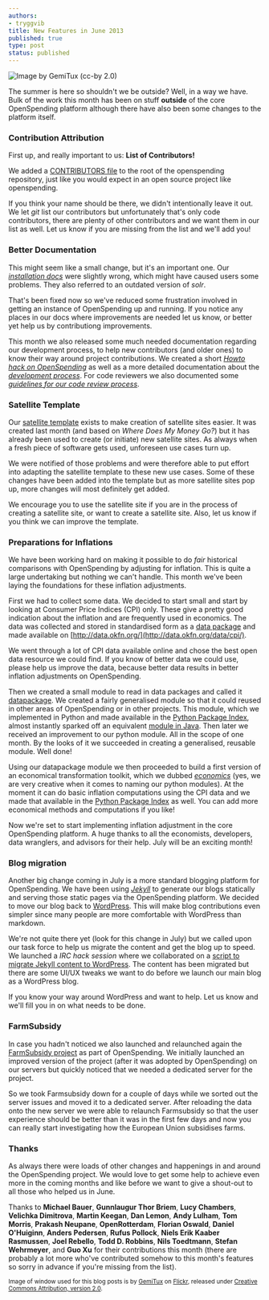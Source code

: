```yaml
---
authors:
- tryggvib
title: New Features in June 2013
published: true
type: post
status: published
---
```


![Image by GemiTux (cc-by 2.0)](http://farm1.staticflickr.com/76/196956563_150aee58c0_z.jpg "Outside of OpenSpending!")

The summer is here so shouldn't we be outside? Well, in a way we have. Bulk of the work this month has been on stuff **outside** of the core OpenSpending platform although there have also been some changes to the platform itself.

### Contribution Attribution

First up, and really important to us: **List of Contributors!**

We added a [CONTRIBUTORS file](https://raw.github.com/openspending/openspending/master/CONTRIBUTORS) to the root of the openspending repository, just like you would expect in an open source project like openspending.

If you think your name should be there, we didn't intentionally leave it out. We let *git* list our contributors but unfortunately that's only code contributors, there are plenty of other contributors and we want them in our list as well. Let us know if you are missing from the list and we'll add you!

### Better Documentation

This might seem like a small change, but it's an important one. Our *[installation docs](http://docs.openspending.org/en/latest/install.html)* were slightly wrong, which might have caused users some problems. They also referred to an outdated version of *solr*.

That's been fixed now so we've reduced some frustration involved in getting an instance of OpenSpending up and running. If you notice any places in our docs where improvements are needed let us know, or better yet help us by contributiong improvements.

This month we also released some much needed documentation regarding our development process, to help new contributors (and older ones) to know their way around project contributions. We created a short *[Howto hack on OpenSpending](http://openspending.org/help/hacking.html)* as well as a more detailed documentation about the *[development process](http://openspending.org/help/development-process.html)*. For code reviewers we also documented some *[guidelines for our code review process](http://openspending.org/help/code-review.html)*.

### Satellite Template

Our [satellite template](http://github.com/openspending/satellite-template/) exists to make creation of satellite sites easier. It was created last month (and based on *Where Does My Money Go?*) but it has already been used to create (or initiate) new satellite sites. As always when a fresh piece of software gets used, unforeseen use cases turn up.

We were notified of those problems and were therefore able to put effort into adapting the satellite template to these new use cases. Some of these changes have been added into the template but as more satellite sites pop up, more changes will most definitely get added.

We encourage you to use the satellite site if you are in the process of creating a satellite site, or want to create a satellite site. Also, let us know if you think we can improve the template.

### Preparations for Inflations

We have been working hard on making it possible to do *fair* historical comparisons with OpenSpending by adjusting for inflation. This is quite a large undertaking but nothing we can't handle. This month we've been laying the foundations for these inflation adjustments.

First we had to collect some data. We decided to start small and start by looking at Consumer Price Indices (CPI) only. These give a pretty good indication about the inflation and are frequently used in economics. The data was collected and stored in standardised form as a [data package](http://www.dataprotocols.org/) and made available on [http://data.okfn.org/](http://data.okfn.org/data/cpi/).

We went through a lot of CPI data available online and chose the best open data resource we could find. If you know of better data we could use, please help us improve the data, because better data results in better inflation adjustments on OpenSpending.

Then we created a small module to read in data packages and called it [datapackage](http://github.com/tryggvib/datapackage). We created a fairly generalised module so that it could reused in other areas of OpenSpending or in other projects. This module, which we implemented in Python and made available in the [Python Package Index](https://pypi.python.org/pypi/datapackage/), almost instantly sparked off an equivalent [module in Java](https://github.com/rossjones/datapackage-java). Then later we received an improvement to our python module. All in the scope of one month. By the looks of it we succeeded in creating a generalised, reusable module. Well done!

Using our datapackage module we then proceeded to build a first version of an economical transformation toolkit, which we dubbed *[economics](http://github.com/tryggvib/economics/)* (yes, we are very creative when it comes to naming our python modules). At the moment it can do basic inflation computations using the CPI data and we made that available in the [Python Package Index](https://pypi.python.org/pypi/economics/) as well. You can add more economical methods and computations if you like!

Now we're set to start implementing inflation adjustment in the core OpenSpending platform. A huge thanks to all the economists, developers, data wranglers, and advisors for their help. July will be an exciting month!

### Blog migration

Another big change coming in July is a more standard blogging platform for OpenSpending. We have been using *[Jekyll](http://jekyllrb.com/)* to generate our blogs statically and serving those static pages via the OpenSpending platform. We decided to move our blog back to [WordPress](http://wordpress.com/). This will make blog contributions even simpler since many people are more comfortable with WordPress than markdown.

We're not quite there yet (look for this change in July) but we called upon our task force to help us migrate the content and get the blog up to speed. We launched a *IRC hack session* where we collaborated on a [script to migrate Jekyll content to WordPress](https://github.com/tryggvib/jekyll-to-wordpress/). The content has been migrated but there are some UI/UX tweaks we want to do before we launch our main blog as a WordPress blog.

If you know your way around WordPress and want to help. Let us know and we'll fill you in on what needs to be done.

### FarmSubsidy

In case you hadn't noticed we also launched and relaunched again the [FarmSubsidy project](http://farmsubsidy.openspending.org/) as part of OpenSpending. We initially launched an improved version of the project (after it was adopted by OpenSpending) on our servers but quickly noticed that we needed a dedicated server for the project.

So we took Farmsubsidy down for a couple of days while we sorted out the server issues and moved it to a dedicated server. After reloading the data onto the new server we were able to relaunch Farmsubsidy so that the user experience should be better than it was in the first few days and now you can really start investigating how the European Union subsidises farms.

### Thanks

As always there were loads of other changes and happenings in and around the OpenSpending project. We would love to get some help to achieve even more in the coming months and like before we want to give a shout-out to all those who helped us in June.

Thanks to **Michael Bauer**, **Gunnlaugur Thor Briem**, **Lucy Chambers**, **Velichka Dimitrova**, **Martin Keegan**, **Dan Lemon**, **Andy Lulham**, **Tom Morris**, **Prakash Neupane**, **OpenRotterdam**, **Florian Oswald**, **Daniel O'Huiginn**, **Anders Pedersen**, **Rufus Pollock**, **Niels Erik Kaaber Rasmussen**, **Joel Rebello**, **Todd D. Robbins**, **Nils Toedtmann**, **Stefan Wehrmeyer**, and **Guo Xu** for their contributions this month (there are probably a lot more who've contributed somehow to this month's features so sorry in advance if you're missing from the list).

<small>Image of window used for this blog posts is by [GemiTux](https://www.flickr.com/photos/gemitux/) on [Flickr](http://flickr.com), released under [Creative Commons Attribution, version 2.0](http://creativecommons.org/licenses/by/2.0/).</small>

